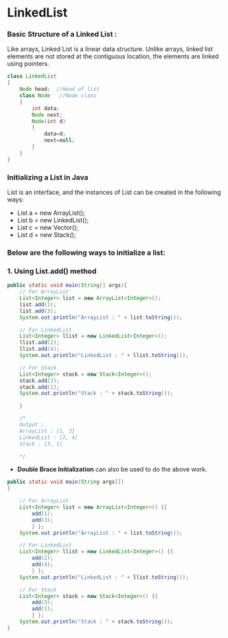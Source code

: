 # LinkedList

### Basic Structure of a Linked List :

Like arrays, Linked List is a linear data structure. Unlike arrays, linked list elements are not stored at the contiguous location, the elements are linked using pointers.

```java
class LinkedList
{
    Node head;  //Head of list
    class Node   //Node class
    {
        int data;
        Node next;
        Node(int d)
        {
            data=d;
            next=null;
        }
    }
}
```


### Initializing a List in Java

List is an interface, and the instances of List can be created in the following ways:

- List a = new ArrayList();
- List b = new LinkedList();
- List c = new Vector(); 
- List d = new Stack(); 

### Below are the following ways to initialize a list:

### 1. Using List.add() method


```java
public static void main(String[] args){
    // For ArrayList
    List<Integer> list = new ArrayList<Integer>();
    list.add(1);
    list.add(3);
    System.out.println("ArrayList : " + list.toString());

    // For LinkedList
    List<Integer> llist = new LinkedList<Integer>();
    llist.add(2);
    llist.add(4);
    System.out.println("LinkedList : " + llist.toString());

    // For Stack
    List<Integer> stack = new Stack<Integer>();
    stack.add(3);
    stack.add(1);
    System.out.println("Stack : " + stack.toString());

    }

    /*
    Output :
    ArrayList : [1, 3]
    LinkedList : [2, 4]
    Stack : [3, 1]

    */

```

- **Double Brace Initialization** can also be used to do the above work.


```java
public static void main(String args[])
{

    // For ArrayList
    List<Integer> list = new ArrayList<Integer>() {{
        add(1);
        add(3);
        } };
    System.out.println("ArrayList : " + list.toString());

    // For LinkedList
    List<Integer> llist = new LinkedList<Integer>() {{
        add(2);
        add(4);
        } };
    System.out.println("LinkedList : " + llist.toString());

    // For Stack
    List<Integer> stack = new Stack<Integer>() {{
        add(3);
        add(1);
        } };
    System.out.println("Stack : " + stack.toString());
}

```







